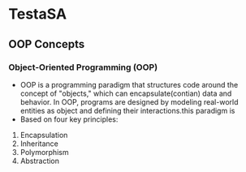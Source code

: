 # TestaSA
## OOP Concepts
### Object-Oriented Programming (OOP)
 - OOP is a programming paradigm that structures code around the concept of "objects," which can encapsulate(contian) data and behavior. In OOP, programs are designed by modeling real-world entities as object and defining their interactions.this paradigm is 
 - Based on four key principles:
 1. Encapsulation
 2. Inheritance
 3. Polymorphism
 4. Abstraction
